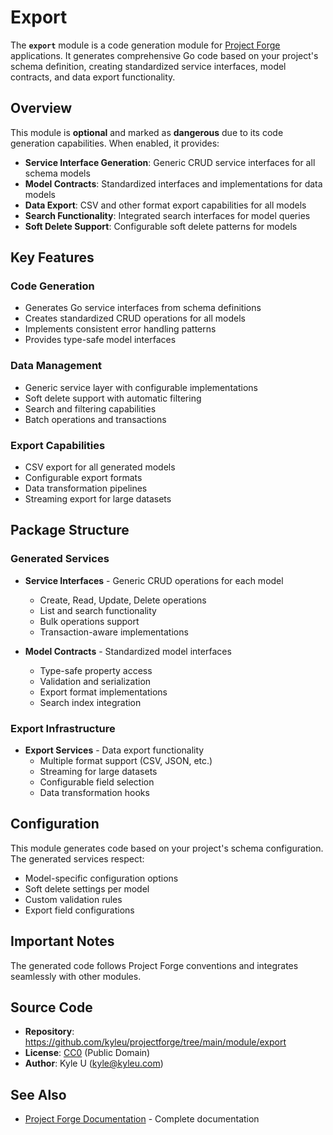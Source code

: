 # Export

The **`export`** module is a code generation module for [Project Forge](https://projectforge.dev) applications. It generates comprehensive Go code based on your project's schema definition, creating standardized service interfaces, model contracts, and data export functionality.

## Overview

This module is **optional** and marked as **dangerous** due to its code generation capabilities. When enabled, it provides:

- **Service Interface Generation**: Generic CRUD service interfaces for all schema models
- **Model Contracts**: Standardized interfaces and implementations for data models
- **Data Export**: CSV and other format export capabilities for all models
- **Search Functionality**: Integrated search interfaces for model queries
- **Soft Delete Support**: Configurable soft delete patterns for models

## Key Features

### Code Generation
- Generates Go service interfaces from schema definitions
- Creates standardized CRUD operations for all models
- Implements consistent error handling patterns
- Provides type-safe model interfaces

### Data Management
- Generic service layer with configurable implementations
- Soft delete support with automatic filtering
- Search and filtering capabilities
- Batch operations and transactions

### Export Capabilities
- CSV export for all generated models
- Configurable export formats
- Data transformation pipelines
- Streaming export for large datasets

## Package Structure

### Generated Services

- **Service Interfaces** - Generic CRUD operations for each model
  - Create, Read, Update, Delete operations
  - List and search functionality
  - Bulk operations support
  - Transaction-aware implementations

- **Model Contracts** - Standardized model interfaces
  - Type-safe property access
  - Validation and serialization
  - Export format implementations
  - Search index integration

### Export Infrastructure

- **Export Services** - Data export functionality
  - Multiple format support (CSV, JSON, etc.)
  - Streaming for large datasets
  - Configurable field selection
  - Data transformation hooks

## Configuration

This module generates code based on your project's schema configuration. The generated services respect:

- Model-specific configuration options
- Soft delete settings per model
- Custom validation rules
- Export field configurations

## Important Notes

The generated code follows Project Forge conventions and integrates seamlessly with other modules.

## Source Code

- **Repository**: https://github.com/kyleu/projectforge/tree/main/module/export
- **License**: [CC0](https://creativecommons.org/publicdomain/zero/1.0) (Public Domain)
- **Author**: Kyle U (kyle@kyleu.com)

## See Also

- [Project Forge Documentation](https://projectforge.dev) - Complete documentation
